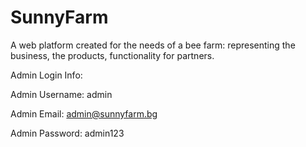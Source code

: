 # SunnyFarm

A web platform created for the needs of a bee farm: representing the business, the products, functionality for partners.

Admin Login Info:

Admin Username: admin

Admin Email: admin@sunnyfarm.bg

Admin Password: admin123
